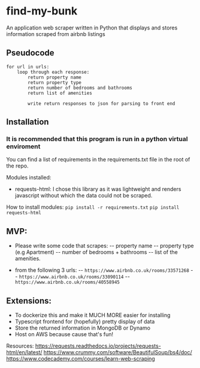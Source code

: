 # find-my-bunk
An application web scraper written in Python that displays and stores information scraped from airbnb listings

## Pseudocode
```
for url in urls:
    loop through each response:
        return property name
        return property type
        return number of bedrooms and bathrooms
        return list of amenities

        write return responses to json for parsing to front end
```

## Installation
### It is recommended that this program is run in a python virtual enviroment
You can find a list of requirements in the requirements.txt file in the root of the repo.

Modules installed:
- requests-html: I chose this library as it was lightweight and renders javascript without which the data could not be scraped.

How to install modules:
`pip install -r requirements.txt`
`pip install requests-html`

## MVP:
- Please write some code that scrapes: 
-- property name
-- property type (e.g Apartment) 
-- number of bedrooms + bathrooms
-- list of the amenities.

- from the following 3 urls:
-- `https://www.airbnb.co.uk/rooms/33571268`
-- `https://www.airbnb.co.uk/rooms/33090114`
-- `https://www.airbnb.co.uk/rooms/40558945`

## Extensions:
- To dockerize this and make it MUCH MORE easier for installing
- Typescript frontend for (hopefully) pretty display of data
- Store the returned information in MongoDB or Dynamo
- Host on AWS because cause that's fun!

Resources:
https://requests.readthedocs.io/projects/requests-html/en/latest/
https://www.crummy.com/software/BeautifulSoup/bs4/doc/
https://www.codecademy.com/courses/learn-web-scraping